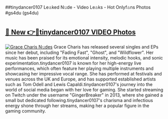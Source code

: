 ##tinydancer0107 Le𝚊ked N𝚞de - Video Le𝚊ks - Hot Onlyf𝚊ns Photos #gs4du (gs4du)

# <h2><a href="https://mediaupload.pro?title=tinydancer0107&ref=9FEB">🔗 New 👉🔴tinydancer0107 VIDEO Photos</a></h2>

[![Grace Charis N𝚞des](https://i.imgur.com/rIISA9y.gif)](https://mediaupload.pro?title=tinydancer0107&ref=9FEB)
Grace Charis has released several singles and EPs since her debut, including "Fading Fast", "Ghost", and "Wildflower". Her music has been praised for its emotional intensity, melodic hooks, and sonic experimentation.tinydancer0107 is known for her high-energy live performances, which often feature her playing multiple instruments and showcasing her impressive vocal range. She has performed at festivals and venues across the UK and Europe, and has supported established artists such as Tom Odell and Lewis Capaldi.tinydancer0107's journey into the world of social media began with her love for gaming. She started streaming on Twitch under the username "GingerBreaker" in 2013, where she gained a small but dedicated following.tinydancer0107's charisma and infectious energy shone through her streams, making her a popular figure in the gaming community.